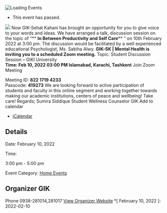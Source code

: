 ![Loading Events](https://giki.edu.pk/event/in-between-productivity-and-self-care-student-discussion-session-at-giki-university/)
  * This event has passed.


![](https://giki.edu.pk/wp-content/uploads/2022/02/Self-Care.png)
Now GIK-Sehat Kahani has brought an opportunity for you to give voice to your words and ideas. We have arranged a talk, discussion session on the topic of “** __In Between Productivity and Self Care__** ” on 10th February 2022 at 3:00 pm. The discussion would be facilitated by a well experienced educational Psychologist, Ms. Sabiha Alwy.
**__GIK-SK | Mental Health is inviting you to a scheduled Zoom meeting.__**
Topic: Student Discussion Session – GIKI University  
**Time: Feb 10, 2022 03:00 PM Islamabad, Karachi, Tashkent**
Join Zoom Meeting  

Meeting ID: **822 1719 4233**  
Passcode: **419273**
We are looking forward to active participation of students and faculty in this online segment and working together towards making our academic institutions, centers of peace and wellbeing!
Take care!
Regards;
Sumira Siddique
Student Wellness Counselor GIK
Add to calendar 
  * [ iCalendar ](webcal://giki.edu.pk/event/in-between-productivity-and-self-care-student-discussion-session-at-giki-university/?ical=1)


##  Details  

Date: 
     February 10, 2022  

Time: 
    
3:00 pm - 5:00 pm  

Event Category:
    [Home Events](https://giki.edu.pk/events/category/home_events/)
## Organizer      GIK  

Phone 
     0938-281014,281017       [View Organizer Website](https://www.giki.edu.pk)
  *[ February 10, 2022 ]: 2022-02-10
